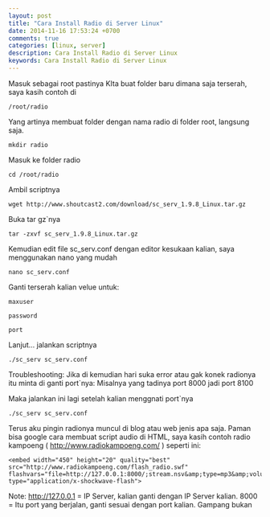 ```yaml
---
layout: post
title: "Cara Install Radio di Server Linux"
date: 2014-11-16 17:53:24 +0700
comments: true
categories: [linux, server]
description: Cara Install Radio di Server Linux
keywords: Cara Install Radio di Server Linux
---
```

Masuk sebagai root pastinya
KIta buat folder baru dimana saja terserah, saya kasih contoh di

```
/root/radio
```
Yang artinya membuat folder dengan nama radio di folder root, langsung saja.
<!-- more -->
```
mkdir radio
```
Masuk ke folder radio
```
cd /root/radio
```
Ambil scriptnya
```
wget http://www.shoutcast2.com/download/sc_serv_1.9.8_Linux.tar.gz
```
Buka tar gz`nya
```
tar -zxvf sc_serv_1.9.8_Linux.tar.gz
```
Kemudian edit file sc_serv.conf dengan editor kesukaan kalian, saya menggunakan nano yang mudah
```
nano sc_serv.conf
```
Ganti terserah kalian velue untuk:
```
maxuser
```
```
password
```
```
port
```
Lanjut... jalankan scriptnya
```
./sc_serv sc_serv.conf
```
Troubleshooting: Jika di kemudian hari suka error atau gak konek radionya itu minta di ganti port`nya:
Misalnya yang tadinya port 8000 jadi port 8100

Maka jalankan ini lagi setelah kalian menggnati port`nya
```
./sc_serv sc_serv.conf
```
Terus aku pingin radionya muncul di blog atau web jenis apa saja. Paman bisa google cara membuat script audio di HTML, saya kasih contoh radio kampoeng ( http://www.radiokampoeng.com/ ) seperti ini:
```
<embed width="450" height="20" quality="best" src="http://www.radiokampoeng.com/flash_radio.swf" flashvars="file=http://127.0.0.1:8000/;stream.nsv&amp;type=mp3&amp;volume=120&amp;autostart=true" type="application/x-shockwave-flash">
```
Note:
http://127.0.0.1 = IP Server, kalian ganti dengan IP Server kalian.
8000 = Itu port yang berjalan, ganti sesuai dengan port kalian.
Gampang bukan